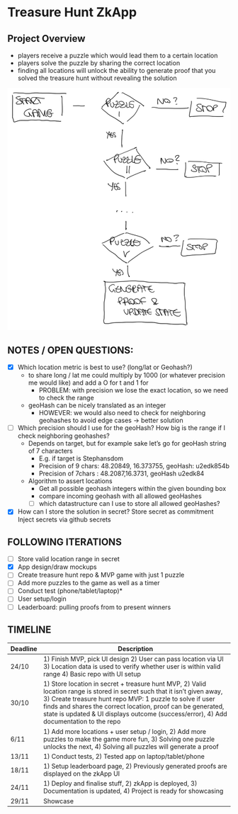 # Treasure Hunt ZkApp

## Project Overview
- players receive a puzzle which would lead them to a certain location
- players solve the puzzle by sharing the correct location
- finding all locations will unlock the ability to generate proof that you solved the treasure hunt without revealing the solution

![Flowchart Treasurehunt Game](flowchart.png)

## NOTES / OPEN QUESTIONS:

- [X] Which location metric is best to use? (long/lat or Geohash?)
    - to share long / lat me could multiply by 1000 (or whatever precision me would like) and add a O for t and 1 for 
        - PROBLEM: with precision we lose the exact location, so we need to check the range
    - geoHash can be nicely translated as an integer
        - HOWEVER: we would also need to check for neighboring geohashes to avoid edge cases → better solution
- [ ] Which precision should I use for the geoHash? How big is the range if I check neighboring geohashes? 
    - Depends on target, but for example sake let’s go for geoHash string of 7 characters 
        - E.g. if target is Stephansdom 
        - Precision of 9 chars: 48.20849, 16.373755, geoHash: u2edk854b
        - Precision of 7chars : 48.2087,16.3731, geoHash u2edk84
    - Algorithm to assert locations
        - Get all possible geohash integers within the given bounding box 
        - compare incoming geohash with all allowed geoHashes
        - [ ] which datastructure can I use to store all allowed geoHashes? 

- [X] How can I store the solution in secret? 
Store secret as commitment 
Inject secrets via github secrets 

## FOLLOWING ITERATIONS 
- [ ] Store valid location range in secret
- [X] App design/draw mockups 
- [ ] Create treasure hunt repo & MVP game with just 1 puzzle 
- [ ] Add more puzzles to the game as well as a timer
- [ ] Conduct test (phone/tablet/laptop)*
- [ ] User setup/login
- [ ] Leaderboard: pulling proofs from to present winners

## TIMELINE

| Deadline      | Description |
| ----------- | ----------- |
| 24/10      | 1) Finish MVP, pick UI design 2) User can pass location via UI 3) Location data is used to verify whether user is within valid range 4) Basic repo with UI setup       |
| 30/10   | 1) Store location in secret + treasure hunt MVP, 2) Valid location range is stored in secret such that it isn’t given away, 3) Create treasure hunt repo MVP: 1 puzzle to solve if user finds and shares the correct location, proof can be generated, state is updated & UI displays outcome (success/error), 4) Add documentation to the repo        |
| 6/11   | 1) Add more locations + user setup / login, 2) Add more puzzles to make the game more fun, 3) Solving one puzzle unlocks the next, 4) Solving all puzzles will generate a proof         |
| 13/11   | 1) Conduct tests, 2) Tested app on laptop/tablet/phone        |
| 18/11   | 1) Setup leaderboard page, 2) Previously generated proofs are displayed on the zkApp UI         |
| 24/11   | 1) Deploy and finalise stuff, 2) zkApp is deployed, 3) Documentation is updated, 4) Project is ready for showcasing        |
| 29/11   | Showcase        |
